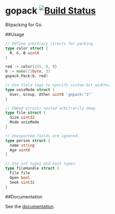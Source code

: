 <!--
Copyright 2014 The Authors. All rights reserved.
Use of this source code is governed by a BSD-style
license that can be found in the LICENSE file.
-->

gopack [![Build Status](https://travis-ci.org/synful/gopack.svg?branch=master)](https://travis-ci.org/joshlf/gopack)
======

Bitpacking for Go.

##Usage


```Go
// Define arbitrary structs for packing.
type color struct {
  R, G, B uint8
}

red := color{255, 0, 0}
b := make([]byte, 3)
gopack.Pack(b, red)

// Use field tags to specify custom bit widths.
type unixMode struct {
  User, Group, Other uint8 `gopack:"3"`
}

// Embed structs nested arbitrarily deep.
type file struct {
  Size uint32
  Mode unixMode
}

// Unexported fields are ignored.
type person struct {
  name string
  Age uint8
}

// Use int types and bool types.
type fileHandle struct {
  File file
  Open bool
  Seek uint32
}
```

##Documentation

See the [documentation](http://godoc.org/github.com/synful/gopack).
